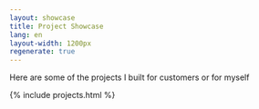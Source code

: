 ```yaml
---
layout: showcase
title: Project Showcase
lang: en
layout-width: 1200px
regenerate: true
---
```


Here are some of the projects I built for customers or for myself

{% include projects.html %}
